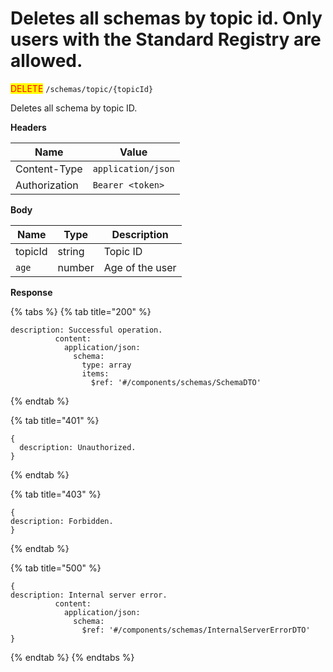# Deletes all schemas by topic id. Only users with the Standard Registry are allowed.

<mark style="color:red;">DELETE</mark> `/schemas/topic/{topicId}`

Deletes all schema by topic ID.

**Headers**

| Name          | Value              |
| ------------- | ------------------ |
| Content-Type  | `application/json` |
| Authorization | `Bearer <token>`   |

**Body**

| Name    | Type   | Description     |
| ------- | ------ | --------------- |
| topicId | string | Topic ID        |
| `age`   | number | Age of the user |

**Response**

{% tabs %}
{% tab title="200" %}
```json5
description: Successful operation.
          content:
            application/json:
              schema:
                type: array
                items:
                  $ref: '#/components/schemas/SchemaDTO'
```
{% endtab %}

{% tab title="401" %}
```json5
{
  description: Unauthorized.
}
```
{% endtab %}

{% tab title="403" %}
```json5
{
description: Forbidden.
}
```
{% endtab %}

{% tab title="500" %}
```json5
{
description: Internal server error.
          content:
            application/json:
              schema:
                $ref: '#/components/schemas/InternalServerErrorDTO'
}
```
{% endtab %}
{% endtabs %}
